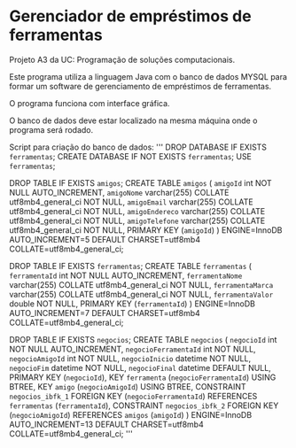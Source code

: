 # Gerenciador de empréstimos de ferramentas

Projeto A3 da UC: Programação de soluções computacionais.

Este programa utiliza a linguagem Java com o banco de dados MYSQL para formar um software de gerenciamento de empréstimos de ferramentas.

O programa funciona com interface gráfica.

O banco de dados deve estar localizado na mesma máquina onde o programa será rodado.

Script para criação do banco de dados:
'''
DROP DATABASE  IF EXISTS `ferramentas`;
CREATE DATABASE  IF NOT EXISTS `ferramentas`;
USE `ferramentas`;


DROP TABLE IF EXISTS `amigos`;
CREATE TABLE `amigos` (
  `amigoId` int NOT NULL AUTO_INCREMENT,
  `amigoNome` varchar(255) COLLATE utf8mb4_general_ci NOT NULL,
  `amigoEmail` varchar(255) COLLATE utf8mb4_general_ci NOT NULL,
  `amigoEndereco` varchar(255) COLLATE utf8mb4_general_ci NOT NULL,
  `amigoTelefone` varchar(255) COLLATE utf8mb4_general_ci NOT NULL,
  PRIMARY KEY (`amigoId`)
) ENGINE=InnoDB AUTO_INCREMENT=5 DEFAULT CHARSET=utf8mb4 COLLATE=utf8mb4_general_ci;


DROP TABLE IF EXISTS `ferramentas`;
CREATE TABLE `ferramentas` (
  `ferramentaId` int NOT NULL AUTO_INCREMENT,
  `ferramentaNome` varchar(255) COLLATE utf8mb4_general_ci NOT NULL,
  `ferramentaMarca` varchar(255) COLLATE utf8mb4_general_ci NOT NULL,
  `ferramentaValor` double NOT NULL,
  PRIMARY KEY (`ferramentaId`)
) ENGINE=InnoDB AUTO_INCREMENT=7 DEFAULT CHARSET=utf8mb4 COLLATE=utf8mb4_general_ci;


DROP TABLE IF EXISTS `negocios`;
CREATE TABLE `negocios` (
  `negocioId` int NOT NULL AUTO_INCREMENT,
  `negocioFerramentaId` int NOT NULL,
  `negocioAmigoId` int NOT NULL,
  `negocioInicio` datetime NOT NULL,
  `negocioFim` datetime NOT NULL,
  `negocioFinal` datetime DEFAULT NULL,
  PRIMARY KEY (`negocioId`),
  KEY `ferramenta` (`negocioFerramentaId`) USING BTREE,
  KEY `amigo` (`negocioAmigoId`) USING BTREE,
  CONSTRAINT `negocios_ibfk_1` FOREIGN KEY (`negocioFerramentaId`) REFERENCES `ferramentas` (`ferramentaId`),
  CONSTRAINT `negocios_ibfk_2` FOREIGN KEY (`negocioAmigoId`) REFERENCES `amigos` (`amigoId`)
) ENGINE=InnoDB AUTO_INCREMENT=13 DEFAULT CHARSET=utf8mb4 COLLATE=utf8mb4_general_ci;
'''
